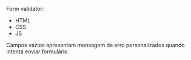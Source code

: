 Form validator:

 - HTML
 - CSS
 - JS

Campos vazios apresentam mensagem de erro personalizados quando intenta enviar formulario.